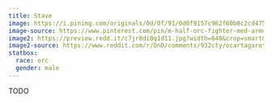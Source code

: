 ```yaml
---
title: Stave
image: https://i.pinimg.com/originals/0d/0f/91/0d0f9157c962f60b8c2cd4751df1d990.png
image-source: https://www.pinterest.com/pin/m-half-orc-fighter-med-armor-bow-spear--852095191968542585/
image2: https://preview.redd.it/c7jr8di0q1d11.jpg?width=640&crop=smart&auto=webp&s=95970b1b8b8a9fed4addb75745f3fdba2233ee40
image2-source: https://www.reddit.com/r/DnD/comments/932cty/ocartagarotha_halforc_fighter_commission/
statbox:
  race: orc
  gender: male
---
```


TODO
